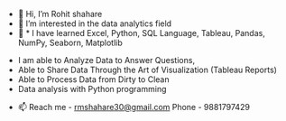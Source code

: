 - 👋 Hi, I’m Rohit shahare
- 👀 I’m interested in the data analytics field 
- 🌱 * I have learned Excel, Python, SQL Language, Tableau, Pandas, NumPy, Seaborn, Matplotlib
* I am able to Analyze Data to Answer Questions,
* Able to Share Data Through the Art of Visualization (Tableau Reports)
* Able to Process Data from Dirty to Clean
* Data analysis with Python programming
- 📫 Reach me - rmshahare30@gmail.com
     Phone - 9881797429




<!---
Rohitshahare/Rohitshahare is a ✨ special ✨ repository because its `README.md` (this file) appears on your GitHub profile.
You can click the Preview link to take a look at your changes.
--->

